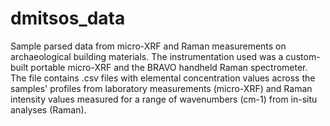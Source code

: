# dmitsos_data
Sample parsed data from micro-XRF and Raman measurements on archaeological building materials. The instrumentation used was a custom-built portable micro-XRF and the BRAVO handheld Raman spectrometer. The file contains .csv files with elemental concentration values across the samples' profiles from laboratory measurements (micro-XRF) and Raman intensity values measured for a range of wavenumbers (cm-1) from in-situ analyses (Raman).
